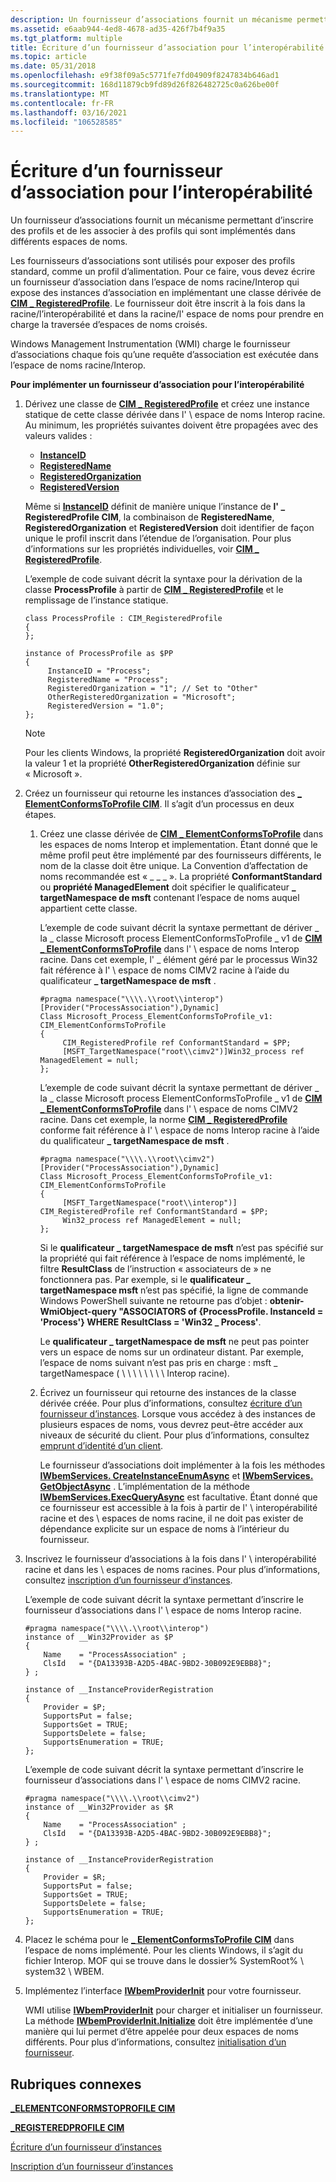 ```yaml
---
description: Un fournisseur d’associations fournit un mécanisme permettant d’inscrire des profils et de les associer à des profils qui sont implémentés dans différents espaces de noms.
ms.assetid: e6aab944-4ed8-4678-ad35-426f7b4f9a35
ms.tgt_platform: multiple
title: Écriture d’un fournisseur d’association pour l’interopérabilité
ms.topic: article
ms.date: 05/31/2018
ms.openlocfilehash: e9f38f09a5c5771fe7fd04909f8247834b646ad1
ms.sourcegitcommit: 168d11879cb9fd89d26f826482725c0a626be00f
ms.translationtype: MT
ms.contentlocale: fr-FR
ms.lasthandoff: 03/16/2021
ms.locfileid: "106528585"
---
```

# <a name="writing-an-association-provider-for-interop"></a>Écriture d’un fournisseur d’association pour l’interopérabilité

Un fournisseur d’associations fournit un mécanisme permettant d’inscrire des profils et de les associer à des profils qui sont implémentés dans différents espaces de noms.

Les fournisseurs d’associations sont utilisés pour exposer des profils standard, comme un profil d’alimentation. Pour ce faire, vous devez écrire un fournisseur d’association dans l’espace de noms racine/Interop qui expose des instances d’association en implémentant une classe dérivée de [**CIM \_ RegisteredProfile**](/previous-versions//ee309375(v=vs.85)). Le fournisseur doit être inscrit à la fois dans la racine/l’interopérabilité et dans la racine/l' <implemented> espace de noms pour prendre en charge la traversée d’espaces de noms croisés.

Windows Management Instrumentation (WMI) charge le fournisseur d’associations chaque fois qu’une requête d’association est exécutée dans l’espace de noms racine/Interop.

**Pour implémenter un fournisseur d’association pour l’interopérabilité**

1.  Dérivez une classe de [**CIM \_ RegisteredProfile**](/previous-versions//ee309375(v=vs.85)) et créez une instance statique de cette classe dérivée dans l' \\ espace de noms Interop racine. Au minimum, les propriétés suivantes doivent être propagées avec des valeurs valides :

    -   [**InstanceID**](/previous-versions//ee309375(v=vs.85))
    -   [**RegisteredName**](/previous-versions//ee309375(v=vs.85))
    -   [**RegisteredOrganization**](/previous-versions//ee309375(v=vs.85))
    -   [**RegisteredVersion**](/previous-versions//ee309375(v=vs.85))

    Même si [**InstanceID**](/previous-versions//ee309375(v=vs.85)) définit de manière unique l’instance de **l' \_ RegisteredProfile CIM**, la combinaison de **RegisteredName**, **RegisteredOrganization** et **RegisteredVersion** doit identifier de façon unique le profil inscrit dans l’étendue de l’organisation. Pour plus d’informations sur les propriétés individuelles, voir [**CIM \_ RegisteredProfile**](/previous-versions//ee309375(v=vs.85)).

    L’exemple de code suivant décrit la syntaxe pour la dérivation de la classe **ProcessProfile** à partir de [**CIM \_ RegisteredProfile**](/previous-versions//ee309375(v=vs.85)) et le remplissage de l’instance statique.

    ```syntax
    class ProcessProfile : CIM_RegisteredProfile
    {
    };

    instance of ProcessProfile as $PP
    {
         InstanceID = "Process";
         RegisteredName = "Process";
         RegisteredOrganization = "1"; // Set to "Other"
         OtherRegisteredOrganization = "Microsoft";
         RegisteredVersion = "1.0";
    };
    ```

    > [!Note]  
    > Pour les clients Windows, la propriété **RegisteredOrganization** doit avoir la valeur 1 et la propriété **OtherRegisteredOrganization** définie sur « Microsoft ».

     

2.  Créez un fournisseur qui retourne les instances d’association des [**\_ ElementConformsToProfile CIM**](/previous-versions/windows/desktop/iscsitarg/cim-elementconformstoprofile). Il s’agit d’un processus en deux étapes.

    1.  Créez une classe dérivée de [**CIM \_ ElementConformsToProfile**](/previous-versions/windows/desktop/iscsitarg/cim-elementconformstoprofile) dans les espaces de noms Interop et implementation. Étant donné que le même profil peut être implémenté par des fournisseurs différents, le nom de la classe doit être unique. La Convention d’affectation de noms recommandée est « <Organization> \_ <ProductName> \_ <ClassName> \_ <Version> ». La propriété **ConformantStandard** ou **propriété ManagedElement** doit spécifier le qualificateur **\_ targetNamespace de msft** contenant l’espace de noms auquel appartient cette classe.

        L’exemple de code suivant décrit la syntaxe permettant de dériver \_ la \_ classe Microsoft process ElementConformsToProfile \_ v1 de [**CIM \_ ElementConformsToProfile**](/previous-versions/windows/desktop/iscsitarg/cim-elementconformstoprofile) dans l' \\ espace de noms Interop racine. Dans cet exemple, l' \_ élément géré par le processus Win32 fait référence à l' \\ espace de noms CIMV2 racine à l’aide du qualificateur **\_ targetNamespace de msft** .

        ```syntax
        #pragma namespace("\\\\.\\root\\interop")
        [Provider("ProcessAssociation"),Dynamic]
        Class Microsoft_Process_ElementConformsToProfile_v1: CIM_ElementConformsToProfile
        {
             CIM_RegisteredProfile ref ConformantStandard = $PP;
             [MSFT_TargetNamespace("root\\cimv2")]Win32_process ref ManagedElement = null;
        };
        ```

        L’exemple de code suivant décrit la syntaxe permettant de dériver \_ la \_ classe Microsoft process ElementConformsToProfile \_ v1 de [**CIM \_ ElementConformsToProfile**](/previous-versions/windows/desktop/iscsitarg/cim-elementconformstoprofile) dans l' \\ espace de noms CIMV2 racine. Dans cet exemple, la norme [**CIM \_ RegisteredProfile**](/previous-versions//ee309375(v=vs.85)) conforme fait référence à l' \\ espace de noms Interop racine à l’aide du qualificateur **\_ targetNamespace de msft** .

        ```syntax
        #pragma namespace("\\\\.\\root\\cimv2")
        [Provider("ProcessAssociation"),Dynamic]
        Class Microsoft_Process_ElementConformsToProfile_v1: CIM_ElementConformsToProfile
        {
             [MSFT_TargetNamespace("root\\interop")] CIM_RegisteredProfile ref ConformantStandard = $PP;
             Win32_process ref ManagedElement = null;
        };
        ```

        Si le **qualificateur \_ targetNamespace de msft** n’est pas spécifié sur la propriété qui fait référence à l’espace de noms implémenté, le filtre **ResultClass** de l’instruction « associateurs de » ne fonctionnera pas. Par exemple, si le **qualificateur \_ targetNamespace msft** n’est pas spécifié, la ligne de commande Windows PowerShell suivante ne retourne pas d’objet : **obtenir-WmiObject-query "ASSOCIATORS of {ProcessProfile. InstanceId = 'Process'} WHERE ResultClass = 'Win32 \_ Process'**.

        Le **qualificateur \_ targetNamespace de msft** ne peut pas pointer vers un espace de noms sur un ordinateur distant. Par exemple, l’espace de noms suivant n’est pas pris en charge : msft \_ targetNamespace ( \\ \\ \\ \\ <RemoteMachine> \\ \\ \\ \\ Interop racine).

    2.  Écrivez un fournisseur qui retourne des instances de la classe dérivée créée. Pour plus d’informations, consultez [écriture d’un fournisseur d’instances](writing-an-instance-provider.md). Lorsque vous accédez à des instances de plusieurs espaces de noms, vous devrez peut-être accéder aux niveaux de sécurité du client. Pour plus d’informations, consultez [emprunt d’identité d’un client](impersonating-a-client.md).

        Le fournisseur d’associations doit implémenter à la fois les méthodes [**IWbemServices. CreateInstanceEnumAsync**](/windows/desktop/api/WbemCli/nf-wbemcli-iwbemservices-createinstanceenumasync) et [**IWbemServices. GetObjectAsync**](/windows/desktop/api/WbemCli/nf-wbemcli-iwbemservices-getobjectasync) . L’implémentation de la méthode [**IWbemServices.ExecQueryAsync**](/windows/desktop/api/WbemCli/nf-wbemcli-iwbemservices-execqueryasync) est facultative. Étant donné que ce fournisseur est accessible à la fois à partir de l' \\ interopérabilité racine et des \\ <implemented> espaces de noms racine, il ne doit pas exister de dépendance explicite sur un espace de noms à l’intérieur du fournisseur.

3.  Inscrivez le fournisseur d’associations à la fois dans l' \\ interopérabilité racine et dans les \\ <implemented> espaces de noms racines. Pour plus d’informations, consultez [inscription d’un fournisseur d’instances](registering-an-instance-provider.md).

    L’exemple de code suivant décrit la syntaxe permettant d’inscrire le fournisseur d’associations dans l' \\ espace de noms Interop racine.

    ```syntax
    #pragma namespace("\\\\.\\root\\interop")
    instance of __Win32Provider as $P
    {
        Name    = "ProcessAssociation" ;
        ClsId   = "{DA13393B-A2D5-4BAC-9BD2-30B092E9EBB8}";
    } ;

    instance of __InstanceProviderRegistration
    {
        Provider = $P;
        SupportsPut = false;
        SupportsGet = TRUE;
        SupportsDelete = false;
        SupportsEnumeration = TRUE;
    };
    ```

    L’exemple de code suivant décrit la syntaxe permettant d’inscrire le fournisseur d’associations dans l' \\ espace de noms CIMV2 racine.

    ```syntax
    #pragma namespace("\\\\.\\root\\cimv2")
    instance of __Win32Provider as $R
    {
        Name    = "ProcessAssociation" ;
        ClsId   = "{DA13393B-A2D5-4BAC-9BD2-30B092E9EBB8}";
    } ;

    instance of __InstanceProviderRegistration
    {
        Provider = $R;
        SupportsPut = false;
        SupportsGet = TRUE;
        SupportsDelete = false;
        SupportsEnumeration = TRUE;
    };
    ```

4.  Placez le schéma pour le [**\_ ElementConformsToProfile CIM**](/previous-versions/windows/desktop/iscsitarg/cim-elementconformstoprofile) dans l’espace de noms implémenté. Pour les clients Windows, il s’agit du fichier Interop. MOF qui se trouve dans le dossier% SystemRoot% \\ system32 \\ WBEM.
5.  Implémentez l’interface [**IWbemProviderInit**](/windows/desktop/api/Wbemprov/nn-wbemprov-iwbemproviderinit) pour votre fournisseur.

    WMI utilise [**IWbemProviderInit**](/windows/desktop/api/Wbemprov/nn-wbemprov-iwbemproviderinit) pour charger et initialiser un fournisseur. La méthode [**IWbemProviderInit.Initialize**](/windows/desktop/api/Wbemprov/nf-wbemprov-iwbemproviderinit-initialize) doit être implémentée d’une manière qui lui permet d’être appelée pour deux espaces de noms différents. Pour plus d’informations, consultez [initialisation d’un fournisseur](initializing-a-provider.md).

## <a name="related-topics"></a>Rubriques connexes

<dl> <dt>

[**\_ELEMENTCONFORMSTOPROFILE CIM**](/previous-versions/windows/desktop/iscsitarg/cim-elementconformstoprofile)
</dt> <dt>

[**\_REGISTEREDPROFILE CIM**](/previous-versions//ee309375(v=vs.85))
</dt> <dt>

[Écriture d’un fournisseur d’instances](writing-an-instance-provider.md)
</dt> <dt>

[Inscription d’un fournisseur d’instances](registering-an-instance-provider.md)
</dt> </dl>

 

 
